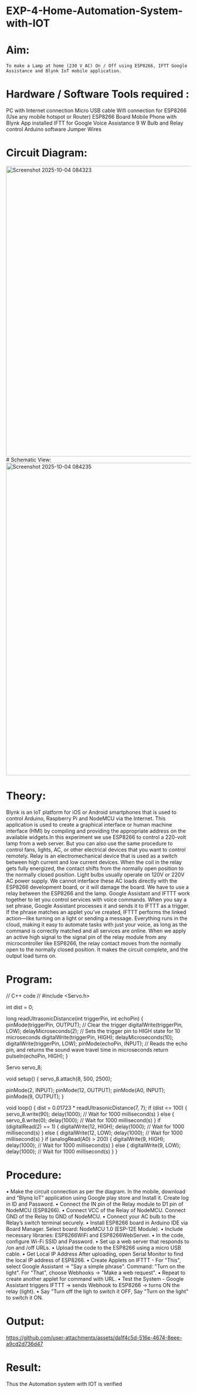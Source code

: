 # EXP-4-Home-Automation-System-with-IOT

# Aim:
	To make a Lamp at home (230 V AC) On / Off using ESP8266, IFTT Google Assistance and Blynk IoT mobile application. 
# Hardware / Software Tools required :
PC with Internet connection
Micro USB cable
Wifi connection for ESP8266 (Use any mobile hotspot or Router)
ESP8266 Board
Mobile Phone with Blynk App installed
IFTT for Google Voice Assistance
9 W Bulb and Relay control
Arduino software 
Jumper Wires

# Circuit Diagram:
<img width="1453" height="791" alt="Screenshot 2025-10-04 084323" src="https://github.com/user-attachments/assets/fcbf8ae7-3e6e-4e8e-8e3e-575e4ecc1f7d" />
# Schematic View:

<img width="1113" height="851" alt="Screenshot 2025-10-04 084235" src="https://github.com/user-attachments/assets/6b983cb4-6ff0-45f4-8caa-e08b2339bbb3" />


# Theory: 


Blynk is an IoT platform for iOS or Android smartphones that is used to control Arduino, Raspberry Pi and NodeMCU via the Internet. This application is used to create a graphical interface or human machine interface (HMI) by compiling and providing the appropriate address on the available widgets.In this experiment we use ESP8266 to control a 220-volt lamp from a web server. But you can also use the same procedure to control fans, lights, AC, or other electrical devices that you want to control remotely.
Relay is an electromechanical device that is used as a switch between high current and low current devices. When the coil in the relay gets fully energized, the contact shifts from the normally open position to the normally closed position. Light bulbs usually operate on 120V or 220V AC power supply. We cannot interface these AC loads directly with the ESP8266 development board, or it will damage the board. We have to use a relay between the ESP8266 and the lamp. 
Google Assistant and IFTTT work together to let you control services with voice commands. When you say a set phrase, Google Assistant processes it and sends it to IFTTT as a trigger. If the phrase matches an applet you've created, IFTTT performs the linked action—like turning on a light or sending a message. Everything runs in the cloud, making it easy to automate tasks with just your voice, as long as the command is correctly matched and all services are online.
When we apply an active high signal to the signal pin of the relay module from any microcontroller like ESP8266, the relay contact moves from the normally open to the normally closed position. It makes the circuit complete, and the output load turns on.


# Program:
// C++ code
//
#include <Servo.h>

int dist = 0;

long readUltrasonicDistance(int triggerPin, int echoPin)
{
  pinMode(triggerPin, OUTPUT);  // Clear the trigger
  digitalWrite(triggerPin, LOW);
  delayMicroseconds(2);
  // Sets the trigger pin to HIGH state for 10 microseconds
  digitalWrite(triggerPin, HIGH);
  delayMicroseconds(10);
  digitalWrite(triggerPin, LOW);
  pinMode(echoPin, INPUT);
  // Reads the echo pin, and returns the sound wave travel time in microseconds
  return pulseIn(echoPin, HIGH);
}

Servo servo_8;

void setup()
{
  servo_8.attach(8, 500, 2500);

  pinMode(2, INPUT);
  pinMode(12, OUTPUT);
  pinMode(A0, INPUT);
  pinMode(9, OUTPUT);
}

void loop()
{
  dist = 0.01723 * readUltrasonicDistance(7, 7);
  if (dist <= 100) {
    servo_8.write(90);
    delay(1000); // Wait for 1000 millisecond(s)
  } else {
    servo_8.write(0);
    delay(1000); // Wait for 1000 millisecond(s)
  }
  if (digitalRead(2) == 1) {
    digitalWrite(12, HIGH);
    delay(1000); // Wait for 1000 millisecond(s)
  } else {
    digitalWrite(12, LOW);
    delay(1000); // Wait for 1000 millisecond(s)
  }
  if (analogRead(A0) > 200) {
    digitalWrite(9, HIGH);
    delay(1000); // Wait for 1000 millisecond(s)
  } else {
    digitalWrite(9, LOW);
    delay(1000); // Wait for 1000 millisecond(s)
  }
}


# Procedure:
•	Make the circuit connection as per the diagram. In the mobile, download and “Blynq IoT” application using Google play store and Install it. Create log in ID and Password.
•	Connect the IN pin of the Relay module to D1 pin of NodeMCU (ESP8266).
•	Connect VCC of the Relay of NodeMCU. Connect GND of the Relay to GND of NodeMCU. 
•	Connect your AC bulb to the Relay’s switch terminal securely.
•	Install ESP8266 board in Arduino IDE via Board Manager. Select board: NodeMCU 1.0 (ESP-12E Module).
•	Include necessary libraries: ESP8266WiFi and ESP8266WebServer.
•	In the code, configure Wi-Fi SSID and Password.
•	Set up a web server that responds to /on and /off URLs.
•	Upload the code to the ESP8266 using a micro USB cable.
•	Get Local IP Address After uploading, open Serial Monitor to find the local IP address of ESP8266.
•	Create Applets on IFTTT - For "This", select Google Assistant → "Say a simple phrase". Command: "Turn on the light". For "That", choose Webhooks → "Make a web request". 
•	Repeat to create another applet for command with URL.
•	Test the System - Google Assistant triggers IFTTT → sends Webhook to ESP8266 → turns ON the relay (light).
•	Say "Turn off the ligh to switch it OFF, Say "Turn on the light" to switch it ON.


# Output:


https://github.com/user-attachments/assets/da1f4c5d-516e-4674-8eee-a9cd2d736d47


# Result: 
Thus the Automation system with IOT is verified 

